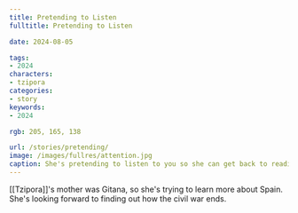 ```yaml
---
title: Pretending to Listen
fulltitle: Pretending to Listen

date: 2024-08-05

tags:
- 2024
characters:
- tzipora
categories:
- story
keywords:
- 2024

rgb: 205, 165, 138

url: /stories/pretending/
image: /images/fullres/attention.jpg
caption: She's pretending to listen to you so she can get back to reading.
---
```

[[Tzipora]]'s mother was Gitana, so she's trying to learn more about Spain. She's looking forward to finding out how the civil war ends.